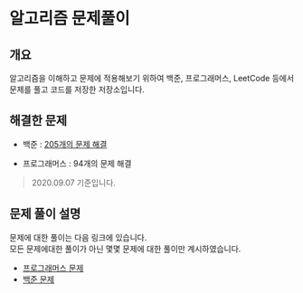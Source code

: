 # 알고리즘 문제풀이 

## 개요   

알고리즘을 이해하고 문제에 적용해보기 위하여 백준, 프로그래머스, LeetCode 등에서 문제를 풀고 코드를 저장한 저장소입니다.   

## 해결한 문제

- 백준 : [205개의 문제 해결](https://www.acmicpc.net/user/richard25)

- 프로그래머스 : 94개의 문제 해결

> 2020.09.07 기준입니다.


## 문제 풀이 설명 

문제에 대한 풀이는 다음 링크에 있습니다.   
모든 문제에대한 풀이가 아닌 몇몇 문제에 대한 풀이만 계시하였습니다.  

- [프로그래머스 문제](https://richard25.tistory.com/category/알고리즘%20문제풀이/프로그래머스)
- [백준 문제](https://richard25.tistory.com/category/알고리즘%20문제풀이/백준)

